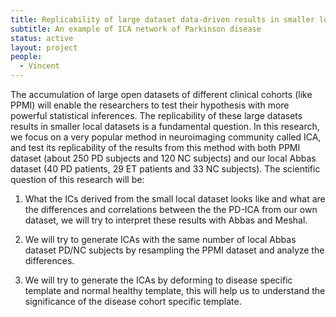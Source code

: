 ```yaml
---
title: Replicability of large dataset data-driven results in smaller local datasets
subtitle: An example of ICA network of Parkinson disease
status: active
layout: project
people:
  - Vincent
---
```


The accumulation of large open datasets of different clinical cohorts (like PPMI) will enable the researchers to test their hypothesis with more powerful statistical inferences. The replicability of these large datasets results in smaller local datasets is a fundamental question. In this research, we focus on a very popular method in neuroimaging community called ICA, and test its replicability of the results from this method with both PPMI dataset (about 250 PD subjects and 120 NC subjects) and our local Abbas dataset (40 PD patients, 29 ET patients and 33 NC subjects). The scientific question of this research will be:

1. What the ICs derived from the small local dataset looks like and what are the differences and correlations between the the PD-ICA from our own dataset, we will try to interpret these results with Abbas and Meshal.

2. We will try to generate ICAs with the same number of local Abbas dataset PD/NC subjects by resampling the PPMI dataset and analyze the differences.

3. We will try to generate the ICAs by deforming to disease specific template and normal healthy template, this will help us to understand the significance of the disease cohort specific template.
